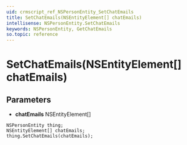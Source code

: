 ```yaml
---
uid: crmscript_ref_NSPersonEntity_SetChatEmails
title: SetChatEmails(NSEntityElement[] chatEmails)
intellisense: NSPersonEntity.SetChatEmails
keywords: NSPersonEntity, GetChatEmails
so.topic: reference
---
```


# SetChatEmails(NSEntityElement[] chatEmails)

## Parameters

* **chatEmails** NSEntityElement[]

```crmscript
NSPersonEntity thing;
NSEntityElement[] chatEmails;
thing.SetChatEmails(chatEmails);
```

